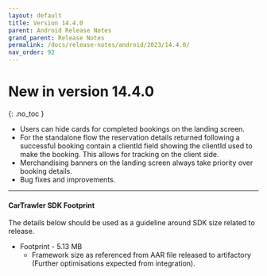 ```yaml
---
layout: default
title: Version 14.4.0
parent: Android Release Notes
grand_parent: Release Notes
permalink: /docs/release-notes/android/2023/14.4.0/
nav_order: 92
---
```


# New in version 14.4.0

{: .no_toc }

* Users can hide cards for completed bookings on the landing screen.
* For the standalone flow the reservation details returned following a successful booking contain a clientId field showing the clientId used to make the booking. This allows for tracking on the client side.
* Merchandising banners on the landing screen always take priority over booking details.
* Bug fixes and improvements.

---
#### CarTrawler SDK Footprint
The details below should be used as a guideline around SDK size related to release.
* Footprint - 5.13 MB
  * Framework size as referenced from AAR file released to artifactory (Further optimisations expected from integration).
